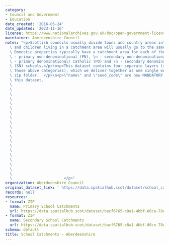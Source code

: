 ```yaml
---
category:
- Council and Government
- Education
date_created: '2016-05-24'
date_updated: '2023-11-16'
license: https://www.nationalarchives.gov.uk/doc/open-government-licence/version/3/
maintainer: Aberdeenshire Council
notes: "<p>Scottish councils usually divide towns and country areas into catchments\
  \ and children living in a catchment area will usually go to the same local school.\
  \ Domestic properties typically have a catchment area for each of their local:\n\
  \ - primary non-denominational (PN), \n - secondary non-denominational (SN), \n\
  \ - primary denominational/ Catholic (PD) and \n - secondary denominational/ Catholic\
  \ (SN) schools.</p>\n<p>This dataset contains four separate layers (representing\
  \ those above categories), which we deliver together as one single web service or\
  \ zip folder.  </p>\n<p>\"name\" and \"seed_code\" are now MANDATORY fields for\
  \ this dataset.                                                                \
  \                                                                              \
  \                                                                              \
  \                                                                              \
  \                                                                              \
  \                                                                              \
  \                                                                              \
  \                                                                              \
  \                                                                              \
  \                                                                              \
  \                                                                              \
  \                                                                              \
  \                                                                              \
  \                                                                              \
  \                                                                              \
  \                                                                              \
  \                                                                              \
  \                                                                              \
  \                                                                              \
  \                                                                              \
  \                                                                              \
  \                       </p>"
organization: Aberdeenshire Council
original_dataset_link: ' https://data.spatialhub.scot/dataset/school_catchments-as'
records: null
resources:
- format: ZIP
  name: Primary School Catchments
  url: https://data.spatialhub.scot/dataset/bacf6765-c8a1-4bbf-86ce-78e3c89e826c/resource/bab5a071-fe76-47a9-a3bb-17ac8e084a13/download/psc.zip
- format: ZIP
  name: Secondary School Catchments
  url: https://data.spatialhub.scot/dataset/bacf6765-c8a1-4bbf-86ce-78e3c89e826c/resource/7d1b6ac2-c23e-4b47-b9c7-228860317d99/download/secondaryschoolcatchments.zip
schema: default
title: School Catchments - Aberdeenshire
---
```

